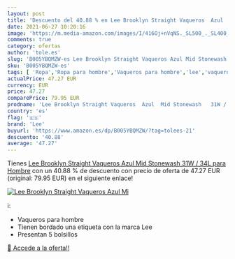 ```yaml
---
layout: post
title: 'Descuento del 40.88 % en Lee Brooklyn Straight Vaqueros  Azul  Mi'
date: 2021-06-27 10:20:16
image: 'https://m.media-amazon.com/images/I/416Oj+nVqNS._SL500_._SL400_.jpg'
comments: true
category: ofertas
author: 'tole.es'
slug: 'B005YBQMZW-es Lee Brooklyn Straight Vaqueros Azul Mid Stonewash 31W /...'
sku: 'B005YBQMZW-es'
tags: [ 'Ropa','Ropa para hombre','Vaqueros para hombre','lee','vaqueros', ]
actualPrice: 47.27 EUR
currency: EUR
price: 47.27
comparePrice: 79.95 EUR
prodname: 'Lee Brooklyn Straight Vaqueros  Azul  Mid Stonewash   31W / 34L para Hombre'
country: 'es'
flag: '🇪🇸'
brand: 'Lee'
buyurl: 'https://www.amazon.es/dp/B005YBQMZW/?tag=tolees-21'
descuento: '40.88'
average: '47.27'
---
```


Tienes [Lee Brooklyn Straight Vaqueros  Azul  Mid Stonewash   31W / 34L para Hombre](https://www.amazon.es/dp/B005YBQMZW/?tag=tolees-21) con un 40.88 % de descuento con precio de oferta de 47.27 EUR (original: 79.95 EUR) en el siguiente enlace!

[![Lee Brooklyn Straight Vaqueros  Azul  Mi](https://m.media-amazon.com/images/I/416Oj+nVqNS._SL500_._SL400_.jpg)](https://www.amazon.es/dp/B005YBQMZW/?tag=tolees-21)

ℹ️:

- Vaqueros para hombre
- Tienen bordado una etiqueta con la marca Lee
- Presentan 5 bolsillos

[🛒 Accede a la oferta!!](https://www.amazon.es/dp/B005YBQMZW/?tag=tolees-21)
